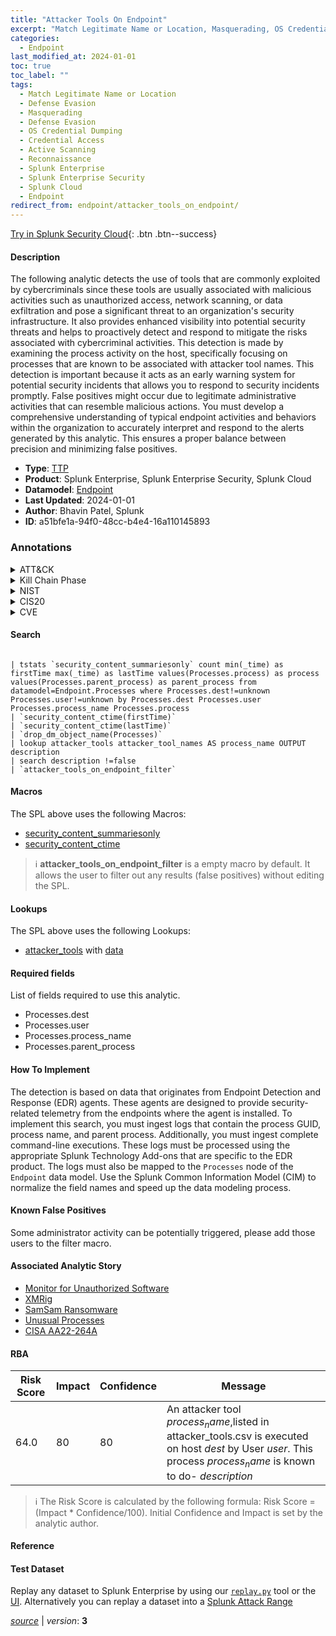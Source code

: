 ```yaml
---
title: "Attacker Tools On Endpoint"
excerpt: "Match Legitimate Name or Location, Masquerading, OS Credential Dumping, Active Scanning"
categories:
  - Endpoint
last_modified_at: 2024-01-01
toc: true
toc_label: ""
tags:
  - Match Legitimate Name or Location
  - Defense Evasion
  - Masquerading
  - Defense Evasion
  - OS Credential Dumping
  - Credential Access
  - Active Scanning
  - Reconnaissance
  - Splunk Enterprise
  - Splunk Enterprise Security
  - Splunk Cloud
  - Endpoint
redirect_from: endpoint/attacker_tools_on_endpoint/
---
```




[Try in Splunk Security Cloud](https://www.splunk.com/en_us/cyber-security.html){: .btn .btn--success}

#### Description

The following analytic detects the use of tools that are commonly exploited by cybercriminals since these tools are usually associated with malicious activities such as unauthorized access, network scanning, or data exfiltration and pose a significant threat to an organization&#39;s security infrastructure. It also provides enhanced visibility into potential security threats and helps to proactively detect and respond to mitigate the risks associated with cybercriminal activities. This detection is made by examining the process activity on the host, specifically focusing on processes that are known to be associated with attacker tool names. This detection is important because it acts as an early warning system for potential security incidents that allows you to respond to security incidents promptly. False positives might occur due to legitimate administrative activities that can resemble malicious actions. You must develop a comprehensive understanding of typical endpoint activities and behaviors within the organization to accurately interpret and respond to the alerts generated by this analytic. This ensures a proper balance between precision and minimizing false positives.

- **Type**: [TTP](https://github.com/splunk/security_content/wiki/Detection-Analytic-Types)
- **Product**: Splunk Enterprise, Splunk Enterprise Security, Splunk Cloud
- **Datamodel**: [Endpoint](https://docs.splunk.com/Documentation/CIM/latest/User/Endpoint)
- **Last Updated**: 2024-01-01
- **Author**: Bhavin Patel, Splunk
- **ID**: a51bfe1a-94f0-48cc-b4e4-16a110145893

### Annotations
<details>
  <summary>ATT&CK</summary>

<div markdown="1">

#### [ATT&CK](https://attack.mitre.org/)

| ID          | Technique   | Tactic         |
| ----------- | ----------- |--------------- |
| [T1036.005](https://attack.mitre.org/techniques/T1036/005/) | Match Legitimate Name or Location | Defense Evasion |

| [T1036](https://attack.mitre.org/techniques/T1036/) | Masquerading | Defense Evasion |

| [T1003](https://attack.mitre.org/techniques/T1003/) | OS Credential Dumping | Credential Access |

| [T1595](https://attack.mitre.org/techniques/T1595/) | Active Scanning | Reconnaissance |

</div>
</details>


<details>
  <summary>Kill Chain Phase</summary>

<div markdown="1">

* Exploitation
* Reconnaissance


</div>
</details>


<details>
  <summary>NIST</summary>

<div markdown="1">

* DE.CM



</div>
</details>

<details>
  <summary>CIS20</summary>

<div markdown="1">

* CIS 10



</div>
</details>

<details>
  <summary>CVE</summary>

<div markdown="1">


</div>
</details>


#### Search

```

| tstats `security_content_summariesonly` count min(_time) as firstTime max(_time) as lastTime values(Processes.process) as process values(Processes.parent_process) as parent_process from datamodel=Endpoint.Processes where Processes.dest!=unknown Processes.user!=unknown by Processes.dest Processes.user Processes.process_name Processes.process 
| `security_content_ctime(firstTime)` 
| `security_content_ctime(lastTime)` 
| `drop_dm_object_name(Processes)` 
| lookup attacker_tools attacker_tool_names AS process_name OUTPUT description 
| search description !=false
| `attacker_tools_on_endpoint_filter`
```

#### Macros
The SPL above uses the following Macros:
* [security_content_summariesonly](https://github.com/splunk/security_content/blob/develop/macros/security_content_summariesonly.yml)
* [security_content_ctime](https://github.com/splunk/security_content/blob/develop/macros/security_content_ctime.yml)

> :information_source:
> **attacker_tools_on_endpoint_filter** is a empty macro by default. It allows the user to filter out any results (false positives) without editing the SPL.

#### Lookups
The SPL above uses the following Lookups:

* [attacker_tools](https://github.com/splunk/security_content/blob/develop/lookups/attacker_tools.yml) with [data](https://github.com/splunk/security_content/tree/develop/lookups/attacker_tools.csv)



#### Required fields
List of fields required to use this analytic.
* Processes.dest
* Processes.user
* Processes.process_name
* Processes.parent_process



#### How To Implement
The detection is based on data that originates from Endpoint Detection and Response (EDR) agents. These agents are designed to provide security-related telemetry from the endpoints where the agent is installed. To implement this search, you must ingest logs that contain the process GUID, process name, and parent process. Additionally, you must ingest complete command-line executions. These logs must be processed using the appropriate Splunk Technology Add-ons that are specific to the EDR product. The logs must also be mapped to the `Processes` node of the `Endpoint` data model. Use the Splunk Common Information Model (CIM) to normalize the field names and speed up the data modeling process.
#### Known False Positives
Some administrator activity can be potentially triggered, please add those users to the filter macro.

#### Associated Analytic Story
* [Monitor for Unauthorized Software](/stories/monitor_for_unauthorized_software)
* [XMRig](/stories/xmrig)
* [SamSam Ransomware](/stories/samsam_ransomware)
* [Unusual Processes](/stories/unusual_processes)
* [CISA AA22-264A](/stories/cisa_aa22-264a)




#### RBA

| Risk Score  | Impact      | Confidence   | Message      |
| ----------- | ----------- |--------------|--------------|
| 64.0 | 80 | 80 | An attacker tool $process_name$,listed in attacker_tools.csv is executed on host $dest$ by User $user$. This process $process_name$ is known to do- $description$ |


> :information_source:
> The Risk Score is calculated by the following formula: Risk Score = (Impact * Confidence/100). Initial Confidence and Impact is set by the analytic author.


#### Reference


#### Test Dataset
Replay any dataset to Splunk Enterprise by using our [`replay.py`](https://github.com/splunk/attack_data#using-replaypy) tool or the [UI](https://github.com/splunk/attack_data#using-ui).
Alternatively you can replay a dataset into a [Splunk Attack Range](https://github.com/splunk/attack_range#replay-dumps-into-attack-range-splunk-server)




[*source*](https://github.com/splunk/security_content/tree/develop/detections/endpoint/attacker_tools_on_endpoint.yml) \| *version*: **3**